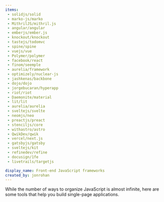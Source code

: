 ```yaml
---
items:
 - solidjs/solid
 - marko-js/marko
 - MithrilJS/mithril.js
 - angular/angular
 - emberjs/ember.js
 - knockout/knockout
 - tastejs/todomvc
 - spine/spine
 - vuejs/vue
 - Polymer/polymer
 - facebook/react
 - finom/seemple
 - aurelia/framework
 - optimizely/nuclear-js
 - jashkenas/backbone
 - dojo/dojo
 - jorgebucaran/hyperapp
 - riot/riot
 - Daemonite/material
 - lit/lit
 - aurelia/aurelia
 - sveltejs/svelte
 - neomjs/neo
 - preactjs/preact
 - stenciljs/core
 - withastro/astro
 - QwikDev/qwik
 - vercel/next.js
 - gatsbyjs/gatsby
 - sveltejs/kit
 - refinedev/refine
 - docusign/1fe
 - livetrails/targetjs

display_name: Front-end JavaScript frameworks
created_by: jonrohan
---
```

While the number of ways to organize JavaScript is almost infinite, here are some tools that help you build single-page applications.
